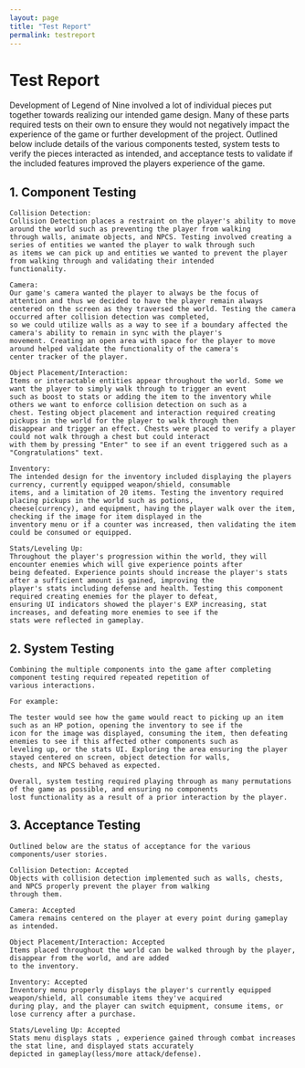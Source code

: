 ```yaml
---
layout: page
title: "Test Report"
permalink: testreport
---
```


# Test Report
Development of Legend of Nine involved a lot of individual pieces put together towards realizing our intended game design. Many of these parts required tests on their own to ensure they would not negatively impact the experience of the game or further development of the project. Outlined below include details
of the various components tested, system tests to verify the pieces interacted as intended, and acceptance tests to validate if the included features improved the players experience of the game. 

## 1. Component Testing

    Collision Detection: 
    Collision Detection places a restraint on the player's ability to move around the world such as preventing the player from walking
    through walls, animate objects, and NPCS. Testing involved creating a series of entities we wanted the player to walk through such 
    as items we can pick up and entities we wanted to prevent the player from walking through and validating their intended 
    functionality. 

    Camera: 
    Our game's camera wanted the player to always be the focus of attention and thus we decided to have the player remain always 
    centered on the screen as they traversed the world. Testing the camera occurred after collision detection was completed, 
    so we could utilize walls as a way to see if a boundary affected the camera's ability to remain in sync with the player's 
    movement. Creating an open area with space for the player to move around helped validate the functionality of the camera's
    center tracker of the player.

    Object Placement/Interaction:
    Items or interactable entities appear throughout the world. Some we want the player to simply walk through to trigger an event
    such as boost to stats or adding the item to the inventory while others we want to enforce collision detection on such as a 
    chest. Testing object placement and interaction required creating pickups in the world for the player to walk through then 
    disappear and trigger an effect. Chests were placed to verify a player could not walk through a chest but could interact 
    with them by pressing "Enter" to see if an event triggered such as a "Congratulations" text.

    Inventory:
    The intended design for the inventory included displaying the players currency, currently equipped weapon/shield, consumable 
    items, and a limitation of 20 items. Testing the inventory required placing pickups in the world such as potions,
    cheese(currency), and equipment, having the player walk over the item, checking if the image for item displayed in the 
    inventory menu or if a counter was increased, then validating the item could be consumed or equipped. 

    Stats/Leveling Up:
    Throughout the player's progression within the world, they will encounter enemies which will give experience points after 
    being defeated. Experience points should increase the player's stats after a sufficient amount is gained, improving the 
    player's stats including defense and health. Testing this component required creating enemies for the player to defeat,
    ensuring UI indicators showed the player's EXP increasing, stat increases, and defeating more enemies to see if the
    stats were reflected in gameplay.

## 2. System Testing 

    Combining the multiple components into the game after completing component testing required repeated repetition of 
    various interactions. 
    
    For example:
    
    The tester would see how the game would react to picking up an item such as an HP potion, opening the inventory to see if the
    icon for the image was displayed, consuming the item, then defeating enemies to see if this affected other components such as
    leveling up, or the stats UI. Exploring the area ensuring the player stayed centered on screen, object detection for walls,
    chests, and NPCS behaved as expected.

    Overall, system testing required playing through as many permutations of the game as possible, and ensuring no components
    lost functionality as a result of a prior interaction by the player.

## 3. Acceptance Testing
    Outlined below are the status of acceptance for the various components/user stories.

    Collision Detection: Accepted
    Objects with collision detection implemented such as walls, chests, and NPCS properly prevent the player from walking
    through them.

    Camera: Accepted
    Camera remains centered on the player at every point during gameplay as intended.

    Object Placement/Interaction: Accepted
    Items placed throughout the world can be walked through by the player, disappear from the world, and are added
    to the inventory.

    Inventory: Accepted
    Inventory menu properly displays the player's currently equipped weapon/shield, all consumable items they've acquired
    during play, and the player can switch equipment, consume items, or lose currency after a purchase.

    Stats/Leveling Up: Accepted
    Stats menu displays stats , experience gained through combat increases the stat line, and displayed stats accurately
    depicted in gameplay(less/more attack/defense).
